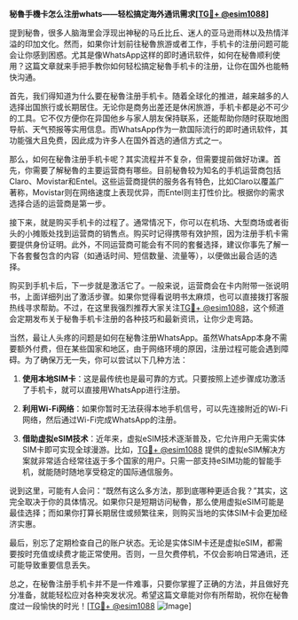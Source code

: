 **秘魯手機卡怎么注册whats——轻松搞定海外通讯需求[[TG💪+ @esim1088](https://t.me/s/esim1088)]**

提到秘魯，很多人脑海里会浮现出神秘的马丘比丘、迷人的亚马逊雨林以及热情洋溢的印加文化。然而，如果你计划前往秘魯旅游或者工作，手机卡的注册问题可能会让你感到困惑。尤其是像WhatsApp这样的即时通讯软件，如何在秘魯顺利使用？这篇文章就来手把手教你如何轻松搞定秘魯手机卡的注册，让你在国外也能畅快沟通。

首先，我们得知道为什么要在秘魯注册手机卡。随着全球化的推进，越来越多的人选择出国旅行或长期居住。无论你是商务出差还是休闲旅游，手机卡都是必不可少的工具。它不仅方便你在异国他乡与家人朋友保持联系，还能帮助你随时获取地图导航、天气预报等实用信息。而WhatsApp作为一款国际流行的即时通讯软件，其功能强大且免费，因此成为许多人在国外首选的通信方式之一。

那么，如何在秘魯注册手机卡呢？其实流程并不复杂，但需要提前做好功课。首先，你需要了解秘魯的主要运营商有哪些。目前秘魯较为知名的手机运营商包括Claro、Movistar和Entel。这些运营商提供的服务各有特色，比如Claro以覆盖广著称，Movistar则在网络速度上表现优异，而Entel则主打性价比。根据你的需求选择合适的运营商是第一步。

接下来，就是购买手机卡的过程了。通常情况下，你可以在机场、大型商场或者街头的小摊贩处找到运营商的销售点。购买时记得携带有效护照，因为注册手机卡需要提供身份证明。此外，不同运营商可能会有不同的套餐选择，建议你事先了解一下各套餐包含的内容（如通话时间、短信数量、流量等），以便做出最合适的选择。

购买到手机卡后，下一步就是激活它了。一般来说，运营商会在卡内附带一张说明书，上面详细列出了激活步骤。如果你觉得看说明书太麻烦，也可以直接拨打客服热线寻求帮助。不过，在这里我强烈推荐大家关注[TG💪+ @esim1088](https://t.me/s/esim1088)，这个频道会定期发布关于秘魯手机卡注册的各种技巧和最新资讯，让你少走弯路。

当然，最让人头疼的问题是如何在秘魯注册WhatsApp。虽然WhatsApp本身不需要额外付费，但在某些国家和地区，由于网络环境的原因，注册过程可能会遇到障碍。为了确保万无一失，你可以尝试以下几种方法：

1. **使用本地SIM卡**：这是最传统也是最可靠的方式。只要按照上述步骤成功激活了手机卡，就可以直接用WhatsApp进行注册。
   
2. **利用Wi-Fi网络**：如果你暂时无法获得本地手机信号，可以先连接附近的Wi-Fi网络，然后通过Wi-Fi完成WhatsApp的注册。

3. **借助虚拟eSIM技术**：近年来，虚拟eSIM技术逐渐普及，它允许用户无需实体SIM卡即可实现全球漫游。比如，[TG💪+ @esim1088](https://t.me/s/esim1088) 提供的虚拟eSIM解决方案就非常适合经常往返于多个国家的用户。只需一部支持eSIM功能的智能手机，就能随时随地享受稳定的国际通信服务。

说到这里，可能有人会问：“既然有这么多方法，那到底哪种更适合我？”其实，这完全取决于你的具体情况。如果你只是短期访问秘魯，那么使用虚拟eSIM可能是最佳选择；而如果你打算长期居住或频繁往来，则购买当地的实体SIM卡会更加经济实惠。

最后，别忘了定期检查自己的账户状态。无论是实体SIM卡还是虚拟eSIM，都需要按时充值或续费才能正常使用。否则，一旦欠费停机，不仅会影响日常通讯，还可能导致重要信息丢失。

总之，在秘魯注册手机卡并不是一件难事，只要你掌握了正确的方法，并且做好充分准备，就能轻松应对各种突发状况。希望这篇文章能对你有所帮助，祝你在秘魯度过一段愉快的时光！[[TG💪+ @esim1088](https://t.me/s/esim1088) ![Image](https://i.postimg.cc/4NQfJmqS/Snipaste-2025-05-13-00-14-12.png)]